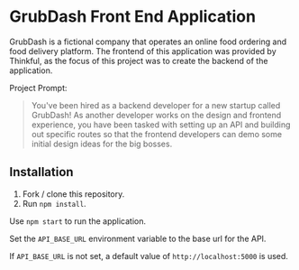 # GrubDash Front End Application

GrubDash is a fictional company that operates an online food ordering and food delivery platform. The frontend of this application was provided by Thinkful, as the focus of this project was to create the backend of the application.

Project Prompt:
>You've been hired as a backend developer for a new startup called GrubDash! As another developer works on the design and frontend experience, you have been tasked with setting up an API and building out specific routes so that the frontend developers can demo some initial design ideas for the big bosses.

## Installation

1. Fork / clone this repository.
1. Run `npm install`.

Use `npm start` to run the application.

Set the `API_BASE_URL` environment variable to the base url for the API.

If `API_BASE_URL` is not set, a default value of `http://localhost:5000` is used.
